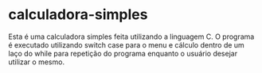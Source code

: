 # calculadora-simples

Esta é uma calculadora simples feita utilizando a linguagem C.
O programa é executado utilizando switch case para o menu e cálculo dentro de um laço do while para repetição do programa enquanto o usuário desejar utilizar o mesmo.
